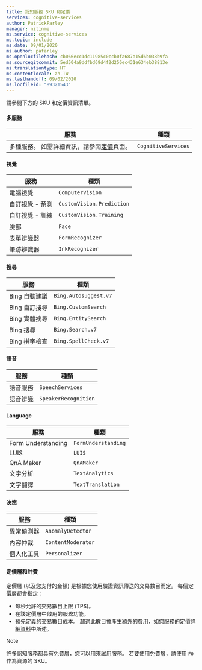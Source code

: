```yaml
---
title: 認知服務 SKU 和定價
services: cognitive-services
author: PatrickFarley
manager: nitinme
ms.service: cognitive-services
ms.topic: include
ms.date: 09/01/2020
ms.author: pafarley
ms.openlocfilehash: cb066ecc1dc11985c0ccb0fa687a15d6b038b9fa
ms.sourcegitcommit: 5ed504a9ddfbd69d4f2d256ec431e634eb38813e
ms.translationtype: HT
ms.contentlocale: zh-TW
ms.lasthandoff: 09/02/2020
ms.locfileid: "89321543"
---
```

請參閱下方的 SKU 和定價資訊清單。 

#### <a name="multi-service"></a>多服務

| 服務                    | 種類                      |
|----------------------------|---------------------------|
| 多種服務。 如需詳細資訊，請參閱[定價](https://azure.microsoft.com/pricing/details/cognitive-services/)頁面。            | `CognitiveServices`     |


#### <a name="vision"></a>視覺

| 服務                    | 種類                      |
|----------------------------|---------------------------|
| 電腦視覺            | `ComputerVision`          |
| 自訂視覺 - 預測 | `CustomVision.Prediction` |
| 自訂視覺 - 訓練   | `CustomVision.Training`   |
| 臉部                       | `Face`                    |
| 表單辨識器            | `FormRecognizer`          |
| 筆跡辨識器             | `InkRecognizer`           |

#### <a name="search"></a>搜尋

| 服務            | 種類                  |
|--------------------|-----------------------|
| Bing 自動建議   | `Bing.Autosuggest.v7` |
| Bing 自訂搜尋 | `Bing.CustomSearch`   |
| Bing 實體搜尋 | `Bing.EntitySearch`   |
| Bing 搜尋        | `Bing.Search.v7`      |
| Bing 拼字檢查   | `Bing.SpellCheck.v7`  |

#### <a name="speech"></a>語音

| 服務            | 種類                 |
|--------------------|----------------------|
| 語音服務    | `SpeechServices`     |
| 語音辨識 | `SpeakerRecognition` |

#### <a name="language"></a>Language

| 服務            | 種類                |
|--------------------|---------------------|
| Form Understanding | `FormUnderstanding` |
| LUIS               | `LUIS`              |
| QnA Maker          | `QnAMaker`          |
| 文字分析     | `TextAnalytics`     |
| 文字翻譯   | `TextTranslation`   |

#### <a name="decision"></a>決策

| 服務           | 種類               |
|-------------------|--------------------|
| 異常偵測器  | `AnomalyDetector`  |
| 內容仲裁 | `ContentModerator` |
| 個人化工具      | `Personalizer`     |


#### <a name="pricing-tiers-and-billing"></a>定價層和計費

定價層 (以及您支付的金額) 是根據您使用驗證資訊傳送的交易數目而定。 每個定價層都會指定：
* 每秒允許的交易數目上限 (TPS)。
* 在該定價層中啟用的服務功能。
* 預先定義的交易數目成本。 超過此數目會產生額外的費用，如您服務的[定價詳細資料](https://azure.microsoft.com/pricing/details/cognitive-services/custom-vision-service/)中所述。

> [!NOTE]
> 許多認知服務都具有免費層，您可以用來試用服務。 若要使用免費層，請使用 `F0` 作為資源的 SKU。
